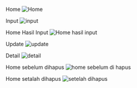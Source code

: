 Home
![Home](https://github.com/user-attachments/assets/e2348d05-cd1f-4e8d-b029-175e5ef7fa3b)

Input
![input](https://github.com/user-attachments/assets/f3eb28cf-5000-4a5c-a5ad-02f2dce3c2e8)

Home Hasil Input
![Home hasil input](https://github.com/user-attachments/assets/e00e5dd2-2f6b-4917-b71f-c281e92f99e3)

Update
![update](https://github.com/user-attachments/assets/749fa7db-eb26-4c4a-a849-3f5ea2bfd3e6)

Detail
![detail](https://github.com/user-attachments/assets/3826dc6a-41d0-4f65-9400-ff760ff8c65b)

Home sebelum dihapus
![home sebelum di hapus](https://github.com/user-attachments/assets/5966a544-bcb3-4aaa-9546-adb5f9c00aec)

Home setalah dihapus
![setelah dihapus](https://github.com/user-attachments/assets/89930d42-3aea-47da-80ef-7eecb941a225)

